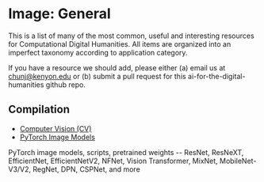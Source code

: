 # Image: General

This is a list of many of the most common, useful and interesting resources for Computational Digital Humanities. All items are organized into an imperfect taxonomy according to application category.

If you have a resource we should add, please either (a) email us at chunj@kenyon.edu or (b) submit a pull request for this ai-for-the-digital-humanities github repo.


## Compilation
* [Computer Vision (CV)](https://github.com/jbhuang0604/awesome-computer-vision)
* [PyTorch Image Models](https://github.com/rwightman/pytorch-image-models)

PyTorch image models, scripts, pretrained weights -- ResNet, ResNeXT, EfficientNet, EfficientNetV2, NFNet, Vision Transformer, MixNet, MobileNet-V3/V2, RegNet, DPN, CSPNet, and more
